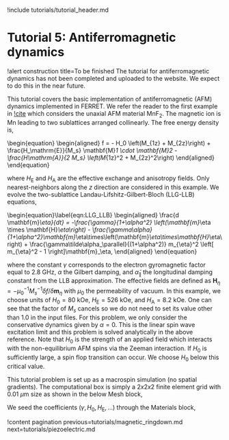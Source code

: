 !include tutorials/tutorial_header.md

# Tutorial 5: Antiferromagnetic dynamics

!alert construction title=To be finished
The tutorial for antiferromagnetic dynamics has not been completed and uploaded to the website. We expect to do this in the near future.

This tutorial covers the basic implementation of antiferromagnetic (AFM) dynamics implemented in FERRET. We refer the reader to the first example in [!cite](Rezende2019) which considers the unaxial AFM material $\mathrm{MnF}_2$. The magnetic ion is $\mathrm{Mn}$ leading to two sublattices arranged collinearly. The free energy density is,

\begin{equation}
  \begin{aligned}
    f = - H_0 \left(M_{1z} + M_{2z}\right) + \frac{H_\mathrm{E}}{M_s} \mathbf{M}_1 \cdot \mathbf{M}_2 - \frac{H_\mathrm{A}}{2 M_s} \left(M_{1z}^2 + M_{2z}^2\right)
  \end{aligned}
\end{equation}

where $H_\mathrm{E}$ and $H_\mathrm{A}$ are the effective exchange and anisotropy fields. Only nearest-neighbors along the $z$ direction are considered in this example. We evolve the two-sublattice Landau-Lifshitz-Gilbert-Bloch (LLG-LLB) equations,

\begin{equation}\label{eqn:LLG_LLB}
  \begin{aligned}
    \frac{d \mathbf{m}_\eta}{dt} = -\frac{\gamma}{1+\alpha^2} \left(\mathbf{m}_\eta \times \mathbf{H}_\eta\right) - \frac{\gamma\alpha}{1+\alpha^2}\mathbf{m}_\eta\times\left(\mathbf{m}_\eta\times\mathbf{H}_\eta\right) + \frac{\gamma\tilde\alpha_\parallel}{(1+\alpha^2)} m_{\eta}^2 \left[ m_{\eta}^2 - 1 \right]\mathbf{m}_\eta,
  \end{aligned}
\end{equation}

where the constant $\gamma$ corresponds to the electron gyromagnetic factor equal to $2.8$ GHz, $\alpha$ the Gilbert damping, and $\tilde\alpha_\parallel$ the longitudinal damping constant from the LLB approximation. The effective fields are defined as $\mathbf{H}_\eta = - \mu_0^{-1} M_s^{-1} \delta f / \delta \mathbf{m}_\eta$ with $\mu_0$ the permeability of vacuum. In this example, we choose units of $H_0 = 80$ kOe, $H_\mathrm{E} = 526$ kOe, and $H_\mathrm{A} = 8.2$ kOe. One can see that the factor of $M_s$ cancels so we do not need to set its value other than $1.0$ in the input files. For this problem, we only consider the conservative dynamics given by $\alpha = 0$. This is the linear spin wave excitation limit and this problem is solved analytically in the above reference. Note that $H_0$ is the strength of an applied field which interacts with the non-equilibrium AFM spins via the Zeeman interaction. If $H_0$ is sufficiently large, a spin flop transition can occur. We choose $H_0$ below this critical value.

This tutorial problem is set up as a macrospin simulation (no spatial gradients). The computational box is simply a $2x2x2$ finite element grid with $0.01$ $\mu$m size as shown in the below Mesh block,

We seed the coefficients ($\gamma, H_0, H_\mathrm{E},...$) through the Materials block,




!content pagination previous=tutorials/magnetic_ringdown.md next=tutorials/piezoelectric.md
